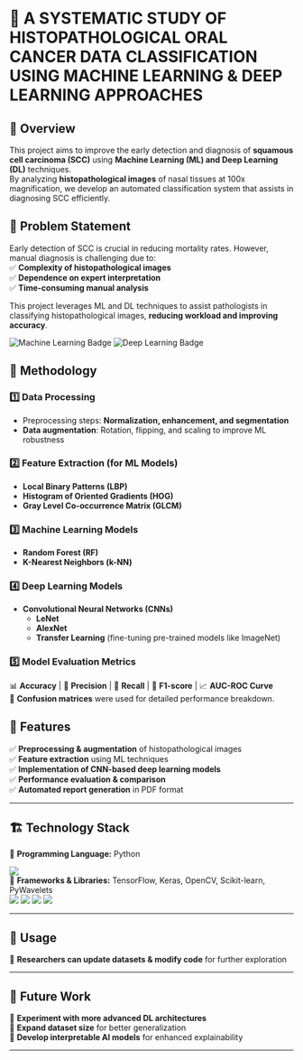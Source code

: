 # 🏥 A SYSTEMATIC STUDY OF HISTOPATHOLOGICAL ORAL CANCER DATA CLASSIFICATION USING MACHINE LEARNING & DEEP LEARNING APPROACHES  

## 📌 Overview  
This project aims to improve the early detection and diagnosis of **squamous cell carcinoma (SCC)** using **Machine Learning (ML) and Deep Learning (DL)** techniques.  
By analyzing **histopathological images** of nasal tissues at 100x magnification, we develop an automated classification system that assists in diagnosing SCC efficiently.  

## 🚨 Problem Statement  
Early detection of SCC is crucial in reducing mortality rates. However, manual diagnosis is challenging due to:  
✅ **Complexity of histopathological images**  
✅ **Dependence on expert interpretation**  
✅ **Time-consuming manual analysis**  

This project leverages ML and DL techniques to assist pathologists in classifying histopathological images, **reducing workload and improving accuracy**.
<div>
  <img src="https://img.shields.io/badge/Machine%20Learning-%23FFD700?style=for-the-badge&logo=scikit-learn&logoColor=black" alt="Machine Learning Badge"/>
  <img src="https://img.shields.io/badge/Deep%20Learning-%23FF4500?style=for-the-badge&logo=tensorflow&logoColor=white" alt="Deep Learning Badge"/>
</div>

## 🔬 Methodology  
### **1️⃣ Data Processing**  
- Preprocessing steps: **Normalization, enhancement, and segmentation**  
- **Data augmentation**: Rotation, flipping, and scaling to improve ML robustness  

### **2️⃣ Feature Extraction (for ML Models)**  
- **Local Binary Patterns (LBP)**  
- **Histogram of Oriented Gradients (HOG)**  
- **Gray Level Co-occurrence Matrix (GLCM)**  

### **3️⃣ Machine Learning Models**  
- **Random Forest (RF)**  
- **K-Nearest Neighbors (k-NN)**  

### **4️⃣ Deep Learning Models**  
- **Convolutional Neural Networks (CNNs)**
  - **LeNet**  
  - **AlexNet**  
  - **Transfer Learning** (fine-tuning pre-trained models like ImageNet)  

### **5️⃣ Model Evaluation Metrics**  
📊 **Accuracy** | 🎯 **Precision** | 🔄 **Recall** | 📏 **F1-score** | 📈 **AUC-ROC Curve**  
📑 **Confusion matrices** were used for detailed performance breakdown.  

## 🎯 Features  
✅ **Preprocessing & augmentation** of histopathological images  
✅ **Feature extraction** using ML techniques  
✅ **Implementation of CNN-based deep learning models**  
✅ **Performance evaluation & comparison**  
✅ **Automated report generation** in PDF format  

---

## 🏗 Technology Stack  
📝 **Programming Language:** Python  
    <div>
    <img src="https://img.shields.io/badge/Python-3.8%2B-blue?style=for-the-badge&logo=python"/>
    </div> 
🔧 **Frameworks & Libraries:** TensorFlow, Keras, OpenCV, Scikit-learn, PyWavelets
    <div>
    <img src="https://img.shields.io/badge/TensorFlow-2.x-orange?style=for-the-badge&logo=tensorflow"/>
    <img src="https://img.shields.io/badge/Keras-2.x-red?style=for-the-badge&logo=keras"/>
    <img src="https://img.shields.io/badge/OpenCV-4.x-green?style=for-the-badge&logo=opencv"/>
    <img src="https://img.shields.io/badge/Scikit--Learn-0.24-yellow?style=for-the-badge&logo=scikitlearn"/>
    </div>

---

## 📝 Usage    
📌 **Researchers can update datasets & modify code** for further exploration  

---

## 📜 Future Work  
🚀 **Experiment with more advanced DL architectures**  
🚀 **Expand dataset size** for better generalization  
🚀 **Develop interpretable AI models** for enhanced explainability  

---

